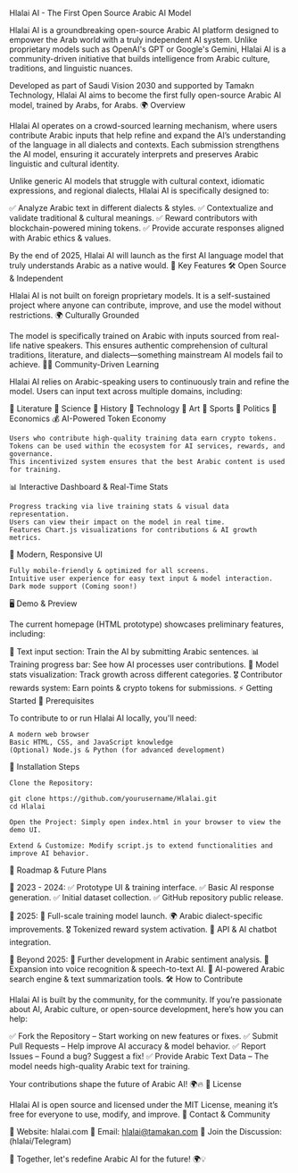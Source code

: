 Hlalai AI - The First Open Source Arabic AI Model

Hlalai AI is a groundbreaking open-source Arabic AI platform designed to empower the Arab world with a truly independent AI system. Unlike proprietary models such as OpenAI's GPT or Google's Gemini, Hlalai AI is a community-driven initiative that builds intelligence from Arabic culture, traditions, and linguistic nuances.

Developed as part of Saudi Vision 2030 and supported by Tamakn Technology, Hlalai AI aims to become the first fully open-source Arabic AI model, trained by Arabs, for Arabs.
🌍 Overview

Hlalai AI operates on a crowd-sourced learning mechanism, where users contribute Arabic inputs that help refine and expand the AI’s understanding of the language in all dialects and contexts. Each submission strengthens the AI model, ensuring it accurately interprets and preserves Arabic linguistic and cultural identity.

Unlike generic AI models that struggle with cultural context, idiomatic expressions, and regional dialects, Hlalai AI is specifically designed to:

✅ Analyze Arabic text in different dialects & styles.
✅ Contextualize and validate traditional & cultural meanings.
✅ Reward contributors with blockchain-powered mining tokens.
✅ Provide accurate responses aligned with Arabic ethics & values.

By the end of 2025, Hlalai AI will launch as the first AI language model that truly understands Arabic as a native would.
🚀 Key Features
🛠️ Open Source & Independent

Hlalai AI is not built on foreign proprietary models. It is a self-sustained project where anyone can contribute, improve, and use the model without restrictions.
🌍 Culturally Grounded

The model is specifically trained on Arabic with inputs sourced from real-life native speakers. This ensures authentic comprehension of cultural traditions, literature, and dialects—something mainstream AI models fail to achieve.
👨‍💻 Community-Driven Learning

Hlalai AI relies on Arabic-speaking users to continuously train and refine the model. Users can input text across multiple domains, including:

🔹 Literature
🔹 Science
🔹 History
🔹 Technology
🔹 Art
🔹 Sports
🔹 Politics
🔹 Economics
💰 AI-Powered Token Economy

    Users who contribute high-quality training data earn crypto tokens.
    Tokens can be used within the ecosystem for AI services, rewards, and governance.
    This incentivized system ensures that the best Arabic content is used for training.

📊 Interactive Dashboard & Real-Time Stats

    Progress tracking via live training stats & visual data representation.
    Users can view their impact on the model in real time.
    Features Chart.js visualizations for contributions & AI growth metrics.

📱 Modern, Responsive UI

    Fully mobile-friendly & optimized for all screens.
    Intuitive user experience for easy text input & model interaction.
    Dark mode support (Coming soon!)

🖥️ Demo & Preview

The current homepage (HTML prototype) showcases preliminary features, including:

🎯 Text input section: Train the AI by submitting Arabic sentences.
📊 Training progress bar: See how AI processes user contributions.
🧠 Model stats visualization: Track growth across different categories.
🎖️ Contributor rewards system: Earn points & crypto tokens for submissions.
⚡ Getting Started
🔹 Prerequisites

To contribute to or run Hlalai AI locally, you'll need:

    A modern web browser
    Basic HTML, CSS, and JavaScript knowledge
    (Optional) Node.js & Python (for advanced development)

🔹 Installation Steps

    Clone the Repository:

    git clone https://github.com/yourusername/Hlalai.git
    cd Hlalai

    Open the Project: Simply open index.html in your browser to view the demo UI.

    Extend & Customize: Modify script.js to extend functionalities and improve AI behavior.

🎯 Roadmap & Future Plans

📅 2023 - 2024:
✅ Prototype UI & training interface.
✅ Basic AI response generation.
✅ Initial dataset collection.
✅ GitHub repository public release.

📅 2025:
🚀 Full-scale training model launch.
🌍 Arabic dialect-specific improvements.
🎖️ Tokenized reward system activation.
🤖 API & AI chatbot integration.

📅 Beyond 2025:
🔹 Further development in Arabic sentiment analysis.
🔹 Expansion into voice recognition & speech-to-text AI.
🔹 AI-powered Arabic search engine & text summarization tools.
🛠️ How to Contribute

Hlalai AI is built by the community, for the community.
If you’re passionate about AI, Arabic culture, or open-source development, here’s how you can help:

✅ Fork the Repository – Start working on new features or fixes.
✅ Submit Pull Requests – Help improve AI accuracy & model behavior.
✅ Report Issues – Found a bug? Suggest a fix!
✅ Provide Arabic Text Data – The model needs high-quality Arabic text for training.

Your contributions shape the future of Arabic AI! 🌍🔥
📜 License

Hlalai AI is open source and licensed under the MIT License, meaning it’s free for everyone to use, modify, and improve.
📩 Contact & Community

🔗 Website: hlalai.com
📧 Email: hlalai@tamakan.com
💬 Join the Discussion: (hlalai/Telegram)

🚀 Together, let's redefine Arabic AI for the future! 🌍💡
